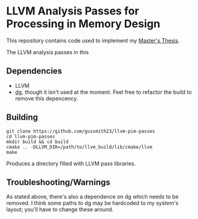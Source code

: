 # LLVM Analysis Passes for Processing in Memory Design
This repository contains code used to implement my [Master's Thesis](https://github.com/gussmith23/masters-thesis/releases/).

The LLVM analysis passes in this 

## Dependencies
- LLVM
- [dg](https://github.com/mchalupa/dg), though it isn't used at the moment. Feel free to refactor the build to remove this depencency.
## Building
```shell
git clone https://github.com/gussmith23/llvm-pim-passes
cd llvm-pim-passes
mkdir build && cd build
cmake .. -DLLVM_DIR=/path/to/llvm_build/lib/cmake/llvm
make
```
Produces a directory filled with LLVM pass libraries.

## Troubleshooting/Warnings
As stated above, there's also a dependence on dg which needs to be removed. I think some paths to dg may be hardcoded to my system's layout; you'll have to change these around. 
